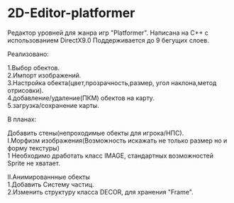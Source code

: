 # 2D-Editor-platformer
Редактор уровней для жанра игр "Platformer". Написана на С++ с использованием DirectX9.0
Поддерживается до 9 бегущих слоев.

Реализовано:</br>

1.Выбор обектов.</br>
2.Импорт изображений.</br>
3.Настройка обекта(цвет,прозрачность,размер, угол наклона,метод отрисовки).</br>
4.добавление/удаление(ПКМ) обектов на карту.</br>
5.загрузка/сохранение карты.</br>


В планах:

Добавить стены(непроходимые обекты для игрока/НПС).</br>
I.Морфизм изображения(Возможность искажать не только размер но и форму текстуры)</br>
  1 Необходимо дработать класс IMAGE, стандартных возможностей Sprite не хватает.</br>

II.Анимированнные обекты</br>
  1.Добавить Систему частиц.</br>
  2.Изменить структуру класса DECOR, для хранения "Frame".</br>
  
